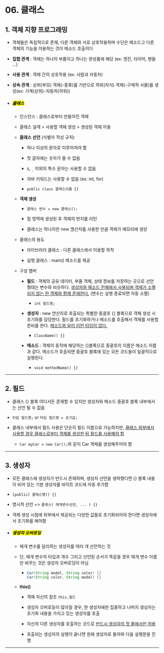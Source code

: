 # 06. 클래스

## 1. 객체 지향 프로그래밍

- 객체들은 독립적으로 존재, 다른 객체와 서로 상호작용하며 수단은 메소드고 다른 객체의 기능을 이용하는 것이 메소드 호출이다

- **집합 관계** : 객체는 하나의 부품이고 하나는 완성품에 해당 (ex: 엔진, 타이어, 핸들 ...)

- **사용 관계** : 객체 간의 상호작용 (ex: 사람과 자동차)

- **상속 관계** : 상위(부모) 객체(-종류)를 기반으로 하위(자식) 객체(-구체적 사물)를 생성(ex: 기계(상위)-자동차(하위))

- ##### **<mark>클래스</mark>**
  
  - 인스턴스 : 클래스로부터 만들어진 객체
  
  - 클래스 설계 > 사용할 객체 생성 > 생성된 객체 이용
  
  - **클래스 선언** (식별자 작성 규칙)
    
    - 하나 이상의 문자로 이루어져야 함
    
    - 첫 글자에는 숫자가 올 수 없음
    
    - `$`, `_` 이외의 특수 문자는 사용할 수 없음
    
    - 자바 키워드는 사용할 수 없음 (ex: int, for)
    
    - `public class 클래스이름 {}`
  
  - **객체 생성**
    
    - `클래스 변수 = new 클래스();`
    
    - 힙 영역에 생성된 후 객체의 번지를 리턴
    
    - 클래스는 하나지만 new 엲산자를 사용한 만큼 객체가 메모리에 생성
  
  - 클래스의 용도
    
    - 라이브러리 클래스 : 다른 클래스에서 이용할 목적
    
    - 실행 클래스 : main() 메소드를 제공
  
  - 구성 멤버
    
    - **필드** : 객체의 공유 데이터, 부품 객체, 상태 정보를 저장하는 곳으로 선언 형태는 변수와 비슷하다. <u>생성자와 메소드 전체에서 사용되며 객체가 소멸되지 않는 한 객체와 함께 존재한다.</u> (변수는 실행 종료되면 자동 소멸)
      
      - `int 필드명;`
    
    - **생성자** : new 연산자로 호출되는 특별한 중괄호 {} 블록으로 객체 생성 시 초기화를 담당한다. 필드를 초기화하거나 메소드를 호출해서 객체를 사용할 준비를 한다. <u>메소드와 달리 리턴 타입이 없다.</u>
      
      - `ClassName() {}`
    
    - **메소드** : 객체의 동작에 해당하는 {}블록으로 중괄호의 이름은 메소드 이름과 같다. 메소드가 호출되면 중괄호 블록에 있는 모든 코드들이 일괄적으로 실행된다. 
      
      - `void methodName() {}`

---

## 2. 필드

- 클래스 {} 블록 어디서든 존재할 수 있지만 생성자와 메소드 중괄호 블록 내부에서는 선언 될 수 없음

- `타입 필드명;` or `타입 필드명 = 초기값;`

- 클래스 내부에서 필드 사용은 단순히 필드 이름으로 가능하지만, <u>클래스 외부에서 사용할 경우 클래스로부터 객체를 생성한 뒤 필드를 사용해야 함</u>
  
  - `Car myCar = new Car();`와 같이 Car 객체를 생성해주어야 함

---

## 3. 생성자

- 모든 클래스에 생성자가 반드시 존재하며, 생성자 선언을 생략했다면 {} 블록 내용이 비어 있는 기본 생성자를 바이트 코드에 자동 추가함

- `[public] 클래스명() {}`

- 명시적 선언 => `클래스( 매개변수선언, ... ) {}`

- 객체 생성 시점에 외부에서 제공되는 다양한 값들로 초기화되어야 한다면 생성자에서 초기화를 해야함 

- ##### **<mark>생성자 오버로딩</mark>**
  
  - 매개 변수를 달리하는 생성자를 여러 개 선언하는 것
  
  - 단, 매개 변수의 타입과 개수 그리고 선언된 순서가 똑같을 경우 매개 변수 이름만 바꾸는 것은 생성자 오버로딩이 아님
    
    - ```java
      Car(String model, String color) {}
      Car(String color, String model) {}
      ```
  
  - **this()**
    
    - 객체 자신의 참조 `this.필드`
    
    - 생성자 오버로등이 많아질 경우, 한 생성자에만 집중하고 나머지 생성자는 초기화 내용을 가지고 있는 생성자를 호출
    
    - 자신의 다른 생성자를 호출하는 코드로 <u>반드시 생성자의 첫 줄에서만 허용</u>
    
    - 호출되는 생성자의 실행이 끝나면 원래 생성자로 돌아와 다음 실행문을 진행

---
